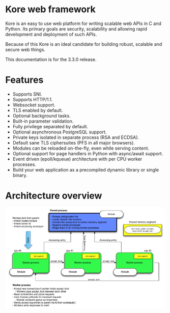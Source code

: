 # Kore web framework

Kore is an easy to use web platform for writing scalable web APIs in C and Python.
Its primary goals are security, scalability and allowing rapid development and deployment of such APIs.

Because of this Kore is an ideal candidate for building robust, scalable and secure web things.

This documentation is for the 3.3.0 release.

# Features

* Supports SNI.
* Supports HTTP/1.1.
* Websocket support.
* TLS enabled by default.
* Optional background tasks.
* Built-in parameter validation.
* Fully privilege separated by default.
* Optional asynchronous PostgreSQL support.
* Private keys isolated in separate process \(RSA and ECDSA\).
* Default sane TLS ciphersuites \(PFS in all major browsers\).
* Modules can be reloaded on-the-fly, even while serving content.
* Optional support for page handlers in Python with async/await support.
* Event driven \(epoll/kqueue\) architecture with per CPU worker processes.
* Build your web application as a precompiled dynamic library or single binary.

# Architecture overview

![](arch.png)

